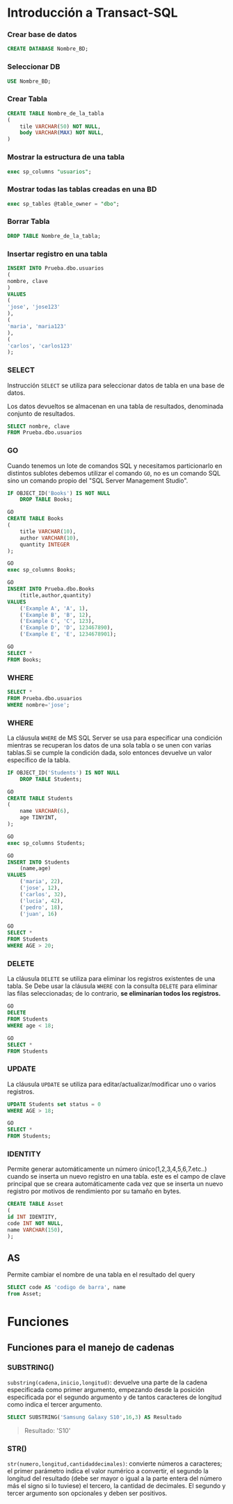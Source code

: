 # Introducción a Transact-SQL

### Crear base de datos

```sql
CREATE DATABASE Nombre_BD;
```

### Seleccionar DB

```sql
USE Nombre_BD;
```

### Crear Tabla

```sql
CREATE TABLE Nombre_de_la_tabla
(
    tile VARCHAR(50) NOT NULL,
    body VARCHAR(MAX) NOT NULL,
)
```

### Mostrar la estructura de una tabla

```sql
exec sp_columns "usuarios";
```

### Mostrar todas las tablas creadas en una BD

```sql
exec sp_tables @table_owner = "dbo";
```

### Borrar Tabla

```sql
DROP TABLE Nombre_de_la_tabla;
```

### Insertar registro en una tabla

```sql
INSERT INTO Prueba.dbo.usuarios
(
nombre, clave
)
VALUES
(
'jose', 'jose123'
),
(
'maria', 'maria123'
),
(
'carlos', 'carlos123'
);
```

### SELECT

Instrucción `SELECT` se utiliza para seleccionar datos de tabla en una base de datos.

Los datos devueltos se almacenan en una tabla de resultados, denominada conjunto de resultados.

```sql
SELECT nombre, clave
FROM Prueba.dbo.usuarios
```

### GO

Cuando tenemos un lote de comandos SQL y necesitamos particionarlo en distintos sublotes debemos utilizar el comando `GO`, no es un comando SQL sino un comando propio del "SQL Server Management Studio".

```sql
IF OBJECT_ID('Books') IS NOT NULL
    DROP TABLE Books;

GO
CREATE TABLE Books
(
    title VARCHAR(10),
    author VARCHAR(10),
    quantity INTEGER
);

GO
exec sp_columns Books;

GO
INSERT INTO Prueba.dbo.Books
    (title,author,quantity)
VALUES
    ('Example A', 'A', 1),
    ('Example B', 'B', 12),
    ('Example C', 'C', 123),
    ('Example D', 'D', 123467890),
    ('Example E', 'E', 1234678901);

GO
SELECT *
FROM Books;
```

### WHERE

```sql
SELECT *
FROM Prueba.dbo.usuarios
WHERE nombre='jose';
```

### WHERE

La cláusula `WHERE` de MS SQL Server se usa para especificar una condición mientras se recuperan los datos de una sola tabla o se unen con varias tablas.Si se cumple la condición dada, solo entonces devuelve un valor específico de la tabla.

```sql
IF OBJECT_ID('Students') IS NOT NULL
    DROP TABLE Students;

GO
CREATE TABLE Students
(
    name VARCHAR(6),
    age TINYINT,
);

GO
exec sp_columns Students;

GO
INSERT INTO Students
    (name,age)
VALUES
    ('maria', 22),
    ('jose', 12),
    ('carlos', 32),
    ('lucia', 42),
    ('pedro', 18),
    ('juan', 16)

GO
SELECT *
FROM Students
WHERE AGE > 20;
```

### DELETE

La cláusula `DELETE` se utiliza para eliminar los registros existentes de una tabla. Se Debe usar la cláusula `WHERE` con la consulta `DELETE` para eliminar las filas seleccionadas; de lo contrario, **se eliminarían todos los registros.**

```sql
GO
DELETE
FROM Students
WHERE age < 18;

GO
SELECT *
FROM Students
```

### UPDATE

La cláusula `UPDATE` se utiliza para editar/actualizar/modificar uno o varios registros.

```sql
UPDATE Students set status = 0
WHERE AGE > 18;

GO
SELECT *
FROM Students;
```

### IDENTITY

Permite generar automáticamente un número único(1,2,3,4,5,6,7.etc..) cuando se inserta un nuevo registro en una tabla. este es el campo de clave principal que se creara automáticamente cada vez que se inserta un nuevo registro por motivos de rendimiento por su tamaño en bytes.

```sql
CREATE TABLE Asset
(
id INT IDENTITY,
code INT NOT NULL,
name VARCHAR(150),
);
```

## AS

Permite cambiar el nombre de una tabla en el resultado del query

```sql
SELECT code AS 'codigo de barra', name
from Asset;
```

# Funciones

## Funciones para el manejo de cadenas

### SUBSTRING()

`substring(cadena,inicio,longitud)`: devuelve una parte de la cadena especificada como primer argumento, empezando desde la posición especificada por el segundo argumento y de tantos caracteres de longitud como indica el tercer argumento.

```sql
SELECT SUBSTRING('Samsung Galaxy S10',16,3) AS Resultado
```

> Resultado: 'S10'

### STR()

`str(numero,longitud,cantidaddecimales)`: convierte números a caracteres;
el primer parámetro indica el valor numérico a convertir,
el segundo la longitud del resultado (debe ser mayor o igual a la parte entera del número más el signo si lo tuviese)
el tercero, la cantidad de decimales.
El segundo y tercer argumento son opcionales y deben ser positivos.
